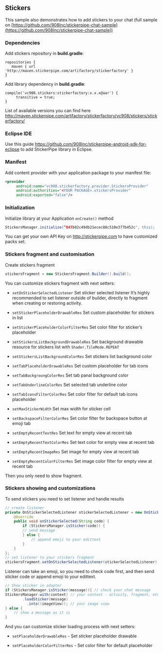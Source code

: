 <span id="Stickers" class="on_page_navigation"></span>
## Stickers

This sample also demonstrates how to add stickers to your chat (full
sample on [https://github.com/908Inc/stickerpipe-chat-sample](https://github.com/908Inc/stickerpipe-chat-sample])

### Dependencies

Add stickers repository in **build.gradle**:
```
repositories {
   maven { url  'http://maven.stickerpipe.com/artifactory/stickerfactory' }
}
```

Add library dependency in **build.gradle**:
```
compile('vc908.stickers:stickerfactory:x.x.x@aar') {
     transitive = true;
}
```

List of available versions you can find
here http://maven.stickerpipe.com/artifactory/stickerfactory/vc908/stickers/stickerfactory/

### Eclipse IDE

Use this guide https://github.com/908Inc/stickerpipe-android-sdk-for-eclipse
to add StickerPipe library in Eclipse.

### Manifest

Add content provider with your application package to your manifest file:
```xml
<provider
     android:name="vc908.stickerfactory.provider.StickersProvider"
     android:authorities="<YOUR PACKAGE>.stickersProvider"
     android:exported="false"/>
```

### Initialization

Initialize library at your Application ```onCreate()``` method
```java
StickersManager.initialize(“847b82c49db21ecec88c510e377b452c", this);
```

You can get your own API Key on http://stickerpipe.com to have customized packs set.

### Stickers fragment and customisation

Create stickers fragment
```java
stickersFragment = new StickersFragment.Builder().build();
```

You can customize stickers fragment with next setters:
* ```setOnStickerSelectedListener```
Set sticker selected listener
It’s highly recommended to set listener outside of builder, directly to fragment when creating or restoring activity.

* ```setStickerPlaceholderDrawableRes```
Set custom placeholder for stickers in list

* ```setStickerPlaceholderColorFilterRes```
Set color filter for sticker’s placeholder

* ```setStickersListBackgroundDrawableRes```
Set background drawable resource for stickers list with ```Shader.TileMode.REPEAT```

* ```setStickersListBackgroundColorRes```
Set stickers list background color

* ```setTabPlaceholderDrawableRes```
Set custom placeholder for tab icons

* ```setTabBackgroungColorRes```
Set tab panal background color

* ```setTabUnderlineColorRes```
Set selected tab underline color

* ```setTabIconsFilterColorRes```
Set color filter for default tab icons placeholder

* ```setMaxStickerWidth```
Set max width for sticker cell

* ```setBackspaceFilterColorRes```
Set color filter for backspace button at emoji tab

* ```setEmptyRecentTextRes```
Set text for empty view at recent tab

* ```setEmptyRecentTextColorRes```
Set text color for empty view at recent tab

* ```setEmptyRecentImageRes```
Set image for empty view at recent tab

* ```setEmptyRecentColorFilterRes```
Set image color filter for empty view at recent tab

Then you only need to show fragment.

### Stickers showing and customizations

To send stickers you need to set listener and handle results

```java
// create listener
private OnStickerSelectedListener stickerSelectedListener = new OnStickerSelectedListener() {
    @Override
    public void onStickerSelected(String code) {
        if (StickersManager.isSticker(code)) {
	    // send message
        } else {
            // append emoji to your edittext
        }
    }
};
// set listener to your stickers fragment
stickersFragment.setOnStickerSelectedListener(stickerSelectedListener)
```

Listener can take an emoji, so you need to check code first, and then send sticker code or append emoji to your edittext.

```java
// Show sticker in adapter
if (StickersManager.isSticker(message)){ // check your chat message
StickersManager.with(context) // your context - activity, fragment, etc
        .loadSticker(message)
          .into((imageView)); // your image view 
} else {
	// show a message as it is
}
```

And you can customize sticker loading process with next setters:
* ```setPlaceholderDrawableRes``` - Set sticker placeholder drawable

* ```setPlaceholderColorFilterRes``` - Set color filter for default placeholder

<br>

